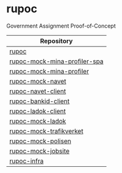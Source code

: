 # rupoc
Government Assignment Proof-of-Concept

| Repository                                                                                  |
| ------------------------------------------------------------------------------------------- |
| [rupoc](https://github.com/individdata/rupoc)                                               |
| [rupoc-mock-mina-profiler-spa](https://github.com/individdata/rupoc-mock-mina-profiler-spa) |
| [rupoc-mock-mina-profiler](https://github.com/individdata/rupoc-mock-mina-profiler)         |
| [rupoc-mock-navet](https://github.com/individdata/rupoc-mock-navet)                         |
| [rupoc-navet-client](https://github.com/individdata/rupoc-navet-client)                     |
| [rupoc-bankid-client](https://github.com/individdata/rupoc-bankid-client)                   |
| [rupoc-ladok-client](https://github.com/individdata/rupoc-ladok-client)                     |
| [rupoc-mock-ladok](https://github.com/individdata/rupoc-mock-ladok)                         |
| [rupoc-mock-trafikverket](https://github.com/individdata/rupoc-mock-trafikverket)           |
| [rupoc-mock-polisen](https://github.com/individdata/rupoc-mock-polisen)                     |
| [rupoc-mock-jobsite](https://github.com/individdata/rupoc-mock-jobsite)                     |
| [rupoc-infra](https://github.com/individdata/rupoc-infra)                                   |
